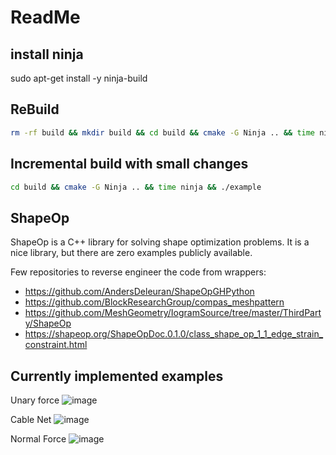 # ReadMe

## install ninja

sudo apt-get install -y ninja-build


## ReBuild

```bash
rm -rf build && mkdir build && cd build && cmake -G Ninja .. && time ninja
```

## Incremental build with small changes

```bash
cd build && cmake -G Ninja .. && time ninja && ./example
```


## ShapeOp

ShapeOp is a C++ library for solving shape optimization problems.
It is a nice library, but there are zero examples publicly available.

Few repositories to reverse engineer the code from wrappers:

- https://github.com/AndersDeleuran/ShapeOpGHPython
- https://github.com/BlockResearchGroup/compas_meshpattern
- https://github.com/MeshGeometry/IogramSource/tree/master/ThirdParty/ShapeOp
- https://shapeop.org/ShapeOpDoc.0.1.0/class_shape_op_1_1_edge_strain_constraint.html

## Currently implemented examples
Unary force
![image](https://github.com/user-attachments/assets/ce5a9fc8-f736-4f4a-9b2e-fabfe35f2bbc)

Cable Net
![image](https://github.com/user-attachments/assets/5d171b1d-4ff0-4450-98cf-3047fef1c1bc)

Normal Force
![image](https://github.com/user-attachments/assets/b8ab6bbd-18fb-4590-bdda-558787f391a9)

